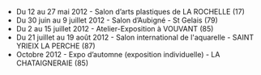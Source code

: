 
* Du 12 au 27 mai 2012 - Salon d’arts plastiques de LA ROCHELLE (17)
* Du 30 juin au 9 juillet 2012 - Salon d’Aubigné - St Gelais (79)
* Du 2 au 15 juillet 2012 - Atelier-Exposition à VOUVANT (85)
* Du 21 juillet au 19 août 2012 - Salon international de l'aquarelle - SAINT YRIEIX LA PERCHE (87)
* Octobre 2012 - Expo d’automne (exposition individuelle) - LA CHATAIGNERAIE (85)
